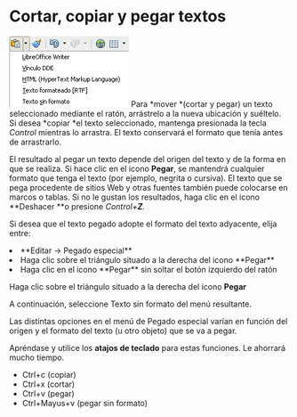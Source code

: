 
# Cortar, copiar y pegar textos

![](img/pegarsinfor.png)
Para *mover *(cortar y pegar) un texto seleccionado mediante el ratón, arrástrelo a la nueva ubicación y suéltelo. Si desea *copiar *el texto seleccionado, mantenga presionada la tecla *Control* mientras lo arrastra. El texto conservará el formato que tenía antes de arrastrarlo.

El resultado al pegar un texto depende del origen del texto y de la forma en que se realiza. Si hace clic en el icono **Pegar**, se mantendrá cualquier formato que tenga el texto (por ejemplo, negrita o cursiva). El texto que se pega procedente de sitios Web y otras fuentes también puede colocarse en marcos o tablas. Si no le gustan los resultados, haga clic en el icono **Deshacer **o presione *Control+**Z**.*

Si desea que el texto pegado adopte el formato del texto adyacente, elija entre:

<li>
**Editar → Pegado especial**
</li>
<li>
Haga clic sobre el triángulo situado a la derecha del icono **Pegar**
</li>
<li>
Haga clic en el icono **Pegar** sin soltar el botón izquierdo del ratón
</li>

Haga clic sobre el triángulo situado a la derecha del icono **Pegar**

A continuación, seleccione Texto sin formato del menú resultante.

Las distintas opciones en el menú de Pegado especial varían en función del origen y el formato del texto (u otro objeto) que se va a pegar.

Apréndase y utilice los **atajos de teclado** para estas funciones. Le ahorrará mucho tiempo.

- Ctrl+c (copiar)
- Ctrl+x (cortar)
- Ctrl+v (pegar)
- Ctrl+Mayus+v (pegar sin formato)

